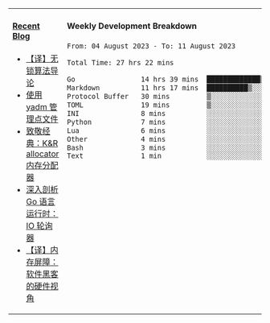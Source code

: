 <table width="960px">
<tr>
<td valign="top" width="50%">

#### <a href="https://www.kongjun18.me" target="_blank">Recent Blog</a>

<!-- BLOG-POST-LIST:START -->
- [【译】无锁算法导论](https://kongjun18.github.io/posts/2023/07/14/)
- [使用 yadm 管理点文件](https://kongjun18.github.io/posts/2023/04/07/)
- [致敬经典：K&amp;R allocator 内存分配器](https://kongjun18.github.io/posts/2022/12/12/)
- [深入剖析 Go 语言运行时：IO 轮询器](https://kongjun18.github.io/posts/2022/11/21/)
- [【译】内存屏障：软件黑客的硬件视角](https://kongjun18.github.io/posts/2022/11/03/)
<!-- BLOG-POST-LIST:END -->

</td>
<td valign="top" width="50%">

#### Weekly Development Breakdown

<!--START_SECTION:waka-->

```txt
From: 04 August 2023 - To: 11 August 2023

Total Time: 27 hrs 22 mins

Go                14 hrs 39 mins  █████████████▒░░░░░░░░░░░   53.55 %
Markdown          11 hrs 17 mins  ██████████▒░░░░░░░░░░░░░░   41.29 %
Protocol Buffer   30 mins         ▒░░░░░░░░░░░░░░░░░░░░░░░░   01.83 %
TOML              19 mins         ▒░░░░░░░░░░░░░░░░░░░░░░░░   01.20 %
INI               8 mins          ░░░░░░░░░░░░░░░░░░░░░░░░░   00.54 %
Python            7 mins          ░░░░░░░░░░░░░░░░░░░░░░░░░   00.48 %
Lua               6 mins          ░░░░░░░░░░░░░░░░░░░░░░░░░   00.39 %
Other             4 mins          ░░░░░░░░░░░░░░░░░░░░░░░░░   00.29 %
Bash              3 mins          ░░░░░░░░░░░░░░░░░░░░░░░░░   00.22 %
Text              1 min           ░░░░░░░░░░░░░░░░░░░░░░░░░   00.12 %
```

<!--END_SECTION:waka-->
</td>
</tr>

</table>
